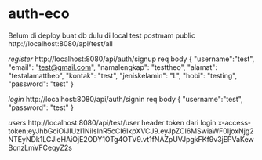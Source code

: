 # auth-eco
Belum di deploy
buat db dulu di local
test postmam
public
http://localhost:8080/api/test/all

*register*
http://localhost:8080/api/auth/signup
req body
{
    "username":"test",
    "email": "test@gmail.com",
    "namalengkap": "testtheo",
    "alamat": "testalamattheo",
    "kontak": "test",
    "jeniskelamin": "L",
    "hobi": "testing",
    "password": "test"
}

*login*
http://localhost:8080/api/auth/signin
req body
{
    "username":"test",
    "password": "test"
}

*users*
http://localhost:8080/api/test/user
header
token dari login
x-access-token;eyJhbGciOiJIUzI1NiIsInR5cCI6IkpXVCJ9.eyJpZCI6MSwiaWF0IjoxNjg2NTEyNDk1LCJleHAiOjE2ODY1OTg4OTV9.vt1fNAZpUVJpgkFKf9v3jEPVaKewBcnzLmVFCeqyZ2s


